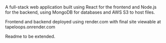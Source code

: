 A full-stack web application built using React for the frontend and Node.js for the backend, using MongoDB for databases and AWS S3 to host files.

Frontend and backend deployed using render.com with final site viewable at tapeloops.onrender.com

Readme to be extended. 
